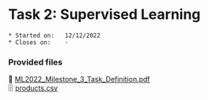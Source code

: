 # Task 2: Supervised Learning

```
* Started on:   12/12/2022
* Closes on:    -
```

### Provided files
📄 [ML2022_Milestone_3_Task_Definition.pdf](https://github.com/schmidt-marvin/ESI_2022_TecAA/tree/main/task03/provided_files/ML2022_Milestone_3_Task_Definition.pdf)<br>
🗄️ [products.csv](https://github.com/schmidt-marvin/ESI_2022_TecAA/tree/main/task03/provided_files/products.csv)<br>